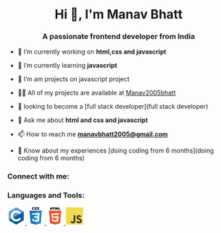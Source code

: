 <h1 align="center">Hi 👋, I'm Manav Bhatt</h1>
<h3 align="center">A passionate frontend developer from India</h3>

- 🔭 I’m currently working on **html,css and javascript**

- 🌱 I’m currently learning **javascript**

- 👯 I’m am projects on javascript project 

- 👨‍💻 All of my projects are available at [Manav2005bhatt](Manav2005bhatt)

- 📝 looking to become a [full stack developer](full stack developer)

- 💬 Ask me about **html and css and javascript**

- 📫 How to reach me **manavbhatt2005@gmail.com**

- 📄 Know about my experiences [doing coding from 6 months](doing coding from 6 months)

<h3 align="left">Connect with me:</h3>
<p align="left">
</p>

<h3 align="left">Languages and Tools:</h3>
<p align="left"> <a href="https://www.cprogramming.com/" target="_blank" rel="noreferrer"> <img src="https://raw.githubusercontent.com/devicons/devicon/master/icons/c/c-original.svg" alt="c" width="40" height="40"/> </a> <a href="https://www.w3schools.com/css/" target="_blank" rel="noreferrer"> <img src="https://raw.githubusercontent.com/devicons/devicon/master/icons/css3/css3-original-wordmark.svg" alt="css3" width="40" height="40"/> </a> <a href="https://www.w3.org/html/" target="_blank" rel="noreferrer"> <img src="https://raw.githubusercontent.com/devicons/devicon/master/icons/html5/html5-original-wordmark.svg" alt="html5" width="40" height="40"/> </a> <a href="https://developer.mozilla.org/en-US/docs/Web/JavaScript" target="_blank" rel="noreferrer"> <img src="https://raw.githubusercontent.com/devicons/devicon/master/icons/javascript/javascript-original.svg" alt="javascript" width="40" height="40"/> </a> </p>
